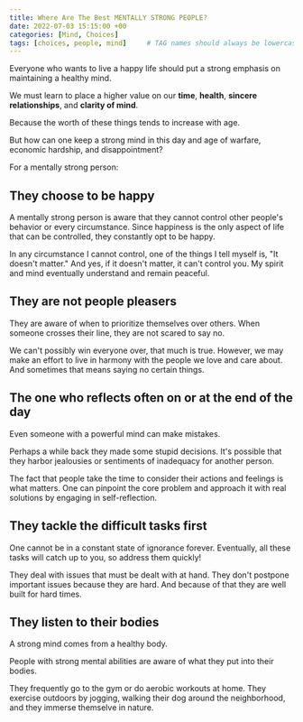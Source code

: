 ```yaml
---
title: Where Are The Best MENTALLY STRONG PEOPLE?
date: 2022-07-03 15:15:00 +00
categories: [Mind, Choices]
tags: [choices, people, mind]     # TAG names should always be lowercase
---
```


Everyone who wants to live a happy life should put a strong emphasis on maintaining a healthy mind. 

We must learn to place a higher value on our **time**, **health**, **sincere relationships**, and **clarity of mind**. 

Because the worth of these things tends to increase with age.

But how can one keep a strong mind in this day and age of warfare, economic hardship, and disappointment?

For a mentally strong person:

## They choose to be happy

A mentally strong person is aware that they cannot control other people's behavior or every circumstance. Since happiness is the only aspect of life that can be controlled, they constantly opt to be happy.

In any circumstance I cannot control, one of the things I tell myself is, "It doesn't matter." And yes, if it doesn't matter, it can't control you. My spirit and mind eventually understand and remain peaceful.

## They are not people pleasers

They are aware of when to prioritize themselves over others. When someone crosses their line, they are not scared to say no.

We can't possibly win everyone over, that much is true. However, we may make an effort to live in harmony with the people we love and care about. And sometimes that means saying no certain things.

## The one who reflects often on or at the end of the day

Even someone with a powerful mind can make mistakes. 

Perhaps a while back they made some stupid decisions. It's possible that they harbor jealousies or sentiments of inadequacy for another person. 

The fact that people take the time to consider their actions and feelings is what matters. One can pinpoint the core problem and approach it with real solutions by engaging in self-reflection.

## They tackle the difficult tasks first

One cannot be in a constant state of ignorance forever. Eventually, all these tasks will catch up to you, so address them quickly!

They deal with issues that must be dealt with at hand. They don't postpone important issues because they are hard. And because of that they are well built for hard times.

## They listen to their bodies

A strong mind comes from a healthy body.

People with strong mental abilities are aware of what they put into their bodies.

They frequently go to the gym or do aerobic workouts at home. They exercise outdoors by jogging, walking their dog around the neighborhood, and they immerse themselve in nature.
